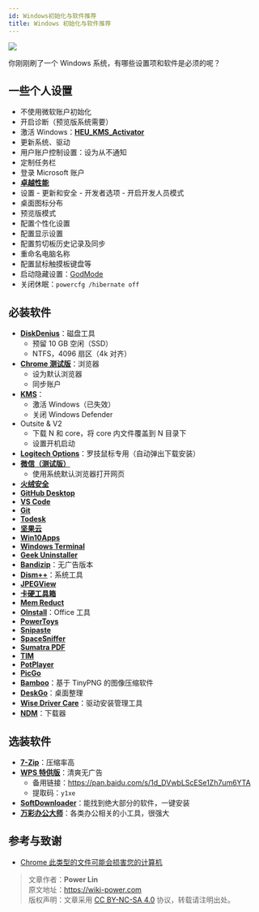 ```yaml
---
id: Windows初始化与软件推荐
title: Windows 初始化与软件推荐
---
```


![](https://wiki-media-1253965369.cos.ap-guangzhou.myqcloud.com/img/20210117142759.jpg)

你刚刚刷了一个 Windows 系统，有哪些设置项和软件是必须的呢？

## 一些个人设置

- 不使用微软账户初始化
- 开启诊断（预览版系统需要）
- 激活 Windows：[**HEU_KMS_Activator**](https://github.com/zbezj/HEU_KMS_Activator)
- 更新系统、驱动
- 用户账户控制设置：设为从不通知
- 定制任务栏
- 登录 Microsoft 账户
- [**卓越性能**](https://bobi.site/archives/875)
- 设置 - 更新和安全 - 开发者选项 - 开启开发人员模式
- 桌面图标分布
- 预览版模式
- 配置个性化设置
- 配置显示设置
- 配置剪切板历史记录及同步
- 重命名电脑名称
- 配置鼠标触摸板键盘等
- 启动隐藏设置：[GodMode](https://github.com/linyuxuanlin/File-host/tree/main/software/GodMode.lnk)
- 关闭休眠：`powercfg /hibernate off`

## 必装软件

- [**DiskDenius**](https://www.diskgenius.cn/download.php)：磁盘工具
  - 预留 10 GB 空闲（SSD）
  - NTFS，4096 扇区（4k 对齐）
- [**Chrome 测试版**](https://www.google.com/intl/zh-CN/chrome/beta/)：浏览器
  - 设为默认浏览器
  - 同步账户
- [**KMS**](https://github.com/linyuxuanlin/File-host/tree/main/software/KMS.exe)：
  - 激活 Windows（已失效）
  - 关闭 Windows Defender
- Outsite & V2
  - 下载 N 和 core，将 core 内文件覆盖到 N 目录下
  - 设置开机启动
- [**Logitech Options**](https://www.logitech.com.cn/zh-cn/product/options)：罗技鼠标专用（自动弹出下载安装）
- [**微信（测试版）**](https://dldir1.qq.com/weixin/Windows/Beta/WeChatBeta.exe)
  - 使用系统默认浏览器打开网页
- [**火绒安全**](https://www.huorong.cn/)
- [**GitHub Desktop**](https://desktop.github.com)
- [**VS Code**](https://code.visualstudio.com/)
- [**Git**](https://git-scm.com/downloads)
- [**Todesk**](https://www.todesk.com/download.html)
- [**坚果云**](https://www.jianguoyun.com/s/downloads)
- [**Win10Apps**](https://github.com/linyuxuanlin/File-host/tree/main/software/Win10Apps.exe)
- [**Windows Terminal**](https://github.com/microsoft/terminal/releases/)
- [**Geek Uninstaller**](https://github.com/linyuxuanlin/File-host/tree/main/software/geekuninstaller.exe)
- [**Bandizip**](https://github.com/linyuxuanlin/File-host/tree/main/software/Bandizip.exe)：无广告版本
- [**Dism++**](https://www.chuyu.me/zh-Hans/)：系统工具
- [**JPEGView**](https://github.com/linyuxuanlin/File-host/tree/main/software/JPEGView64.zip)
- [**卡硬工具箱**](http://www.kbtool.cn/down.php)
- [**Mem Reduct**](https://github.com/henrypp/memreduct/releases)
- [**OInstall**](https://github.com/linyuxuanlin/File-host/tree/main/software/OInstall.exe)：Office 工具
- [**PowerToys**](https://github.com/microsoft/PowerToys/releases/)
- [**Snipaste**](https://zh.snipaste.com/download.html)
- [**SpaceSniffer**](https://github.com/linyuxuanlin/File-host/tree/main/software/SpaceSniffer.exe)
- [**Sumatra PDF**](https://www.sumatrapdfreader.org/download-free-pdf-viewer.html)
- [**TIM**](https://tim.qq.com/download.html)
- [**PotPlayer**](https://daumpotplayer.com/download/)
- [**PicGo**](https://github.com/Molunerfinn/PicGo/releases/tag/v2.3.0-beta.4)
- [**Bamboo**](https://christopherwk210.github.io/bamboo/)：基于 TinyPNG 的图像压缩软件
- [**DeskGo**](https://pm.myapp.com/invc/xfspeed/qqpcmgr/data/DeskGo_2_9_1051_127_lite.exe)：桌面整理
- [**Wise Driver Care**](https://github.com/linyuxuanlin/File-host/blob/main/software/Wise%20Driver%20Care.zip)：驱动安装管理工具
- [**NDM**](https://www.neatdownloadmanager.com/index.php/en/)：下载器

## 选装软件

- [**7-Zip**](https://github.com/linyuxuanlin/File-host/tree/main/software/7z.exe)：压缩率高
- [**WPS 特供版**](http://wpspro.support.wps.cn/gov/guangdong/chaozhou/installation/WPS%20Office%202019%20%E4%B8%93%E4%B8%9A%E7%89%88%EF%BC%88%E6%BD%AE%E5%B7%9E%E5%B8%82%E5%85%9A%E6%94%BF%E6%9C%BA%E5%85%B3%E5%8D%95%E4%BD%8D%EF%BC%89.exe)：清爽无广告
  - 备用链接：https://pan.baidu.com/s/1d_DVwbLScESe1Zh7um6YTA
  - 提取码：`y1xe`
- [**SoftDownloader**](https://github.com/linyuxuanlin/File-host/tree/main/software/SoftDownloader.zip)：能找到绝大部分的软件，一键安装
- [**万彩办公大师**](https://github.com/linyuxuanlin/File-host/tree/main/software/OfficeBox.zip)：各类办公相关的小工具，很强大

## 参考与致谢

- [Chrome 此类型的文件可能会损害您的计算机](https://zhidao.baidu.com/question/326859904713262805.html)

> 文章作者：**Power Lin**  
> 原文地址：<https://wiki-power.com>  
> 版权声明：文章采用 [CC BY-NC-SA 4.0](https://creativecommons.org/licenses/by/4.0/deed.zh) 协议，转载请注明出处。

